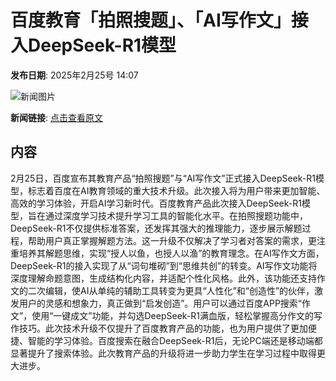 # 百度教育「拍照搜题」、「AI写作文」接入DeepSeek-R1模型

**发布日期**: 2025年2月25号 14:07

![新闻图片](https://upload.chinaz.com/2025/0225/6387608926825683876810801.png)

**新闻链接**: [点击查看原文](https://www.aibase.com/zh/news/15695)

## 内容

2月25日，百度宣布其教育产品“拍照搜题”与“AI写作文”正式接入DeepSeek-R1模型，标志着百度在AI教育领域的重大技术升级。此次接入将为用户带来更加智能、高效的学习体验，开启AI学习新时代。百度教育产品此次接入DeepSeek-R1模型，旨在通过深度学习技术提升学习工具的智能化水平。在拍照搜题功能中，DeepSeek-R1不仅提供标准答案，还发挥其强大的推理能力，逐步展示解题过程，帮助用户真正掌握解题方法。这一升级不仅解决了学习者对答案的需求，更注重培养其解题思维，实现“授人以鱼，也授人以渔”的教育理念。在AI写作文方面，DeepSeek-R1的接入实现了从“词句堆砌”到“思维共创”的转变。AI写作文功能将深度理解命题意图，生成结构化内容，并适配个性化风格。此外，该功能还支持作文的二次编辑，使AI从单纯的辅助工具转变为更具“人性化”和“创造性”的伙伴，激发用户的灵感和想象力，真正做到“启发创造”。用户可以通过百度APP搜索“作文”，使用“一键成文”功能，并勾选DeepSeek-R1满血版，轻松掌握高分作文的写作技巧。此次技术升级不仅提升了百度教育产品的功能，也为用户提供了更加便捷、智能的学习体验。百度搜索在融合DeepSeek-R1后，无论PC端还是移动端都显著提升了搜索体验。此次教育产品的升级将进一步助力学生在学习过程中取得更大进步。
